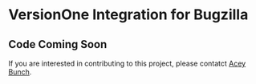 
# VersionOne Integration for Bugzilla

## Code Coming Soon

If you are interested in contributing to this project, please contatct [Acey Bunch](mailto:acey.bunch@versionone.com).

